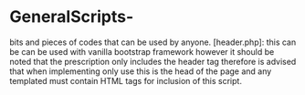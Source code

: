 GeneralScripts-
===============

bits and pieces of codes that can be used by anyone.
[header.php]: this can be can be used with vanilla bootstrap framework however it should be noted that the prescription only includes the header tag therefore is advised that when implementing only use this is the head of the page and any templated must contain HTML tags for inclusion of this script.
